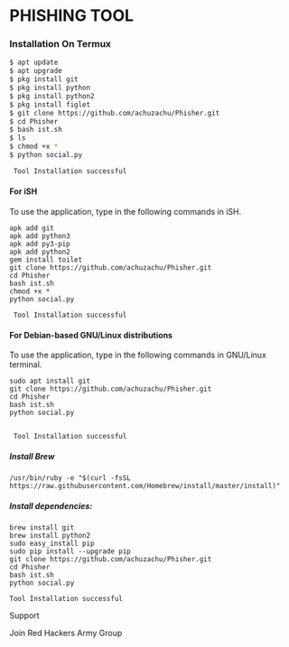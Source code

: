 # PHISHING TOOL

### Installation On Termux
 
 
```bash
$ apt update
$ apt upgrade
$ pkg install git
$ pkg install python
$ pkg install python2
$ pkg install figlet
$ git clone https://github.com/achuzachu/Phisher.git
$ cd Phisher
$ bash ist.sh
$ ls
$ chmod +x *
$ python social.py

 Tool Installation successful

```

#### For iSH
 
To use the application, type in the following commands in iSH.
```shell script
apk add git
apk add python3
apk add py3-pip
apk add python2
gem install toilet
git clone https://github.com/achuzachu/Phisher.git
cd Phisher
bash ist.sh
chmod +x *
python social.py

 Tool Installation successful

```

#### For Debian-based GNU/Linux distributions
 
To use the application, type in the following commands in GNU/Linux terminal.
```shell script
sudo apt install git
git clone https://github.com/achuzachu/Phisher.git
cd Phisher 
bash ist.sh
python social.py


 Tool Installation successful

```

##### Install Brew
 
```shell script
/usr/bin/ruby -e "$(curl -fsSL https://raw.githubusercontent.com/Homebrew/install/master/install)"
````
 
##### Install dependencies:
 
```shell script
brew install git
brew install python2
sudo easy_install pip
sudo pip install --upgrade pip
git clone https://github.com/achuzachu/Phisher.git
cd Phisher
bash ist.sh
python social.py

Tool Installation successful

```

Support

Join Red Hackers Army Group




